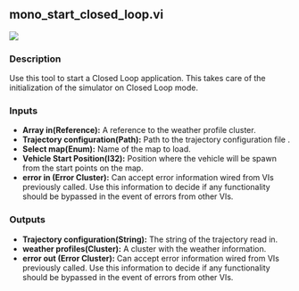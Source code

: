 ## mono_start_closed_loop.vi
<p class="img_container">
<img class="lg_img" src="https://github.com/monoDriveIO/documentation/raw/master/WikiPhotos/LV_client/tools/mono__start__closed__loopc.png" />
</p>

### Description 
Use this tool to start a Closed Loop  application. This takes care of the initialization of the simulator on Closed Loop mode. 

### Inputs
- **Array in(Reference):** A reference to the weather profile cluster.
- **Trajectory configuration(Path):** Path to the trajectory configuration file .
- **Select map(Enum):** Name of the map to load.
- **Vehicle Start Position(I32):** Position where the vehicle will be spawn from the start points on the map.
- **error in (Error Cluster):** Can accept error information wired from VIs previously called. Use this information to decide if any functionality should be bypassed in the event of errors from other VIs.


### Outputs
- **Trajectory configuration(String):** The string of the trajectory read in.
- **weather profiles(Cluster):** A cluster with the weather information.
- **error out (Error Cluster):** Can accept error information wired from VIs previously called. Use this information to decide if any functionality should be bypassed in the event of errors from other VIs.

<p>&nbsp;</p>
